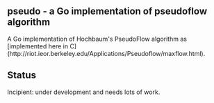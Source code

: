 <h2>pseudo - a Go implementation of pseudoflow algorithm</h2>
A Go implementation of Hochbaum's PseudoFlow algorithm as [implemented here in C](http://riot.ieor.berkeley.edu/Applications/Pseudoflow/maxflow.html).

<h2>Status</h2>
Incipient: under development and needs lots of work.  
